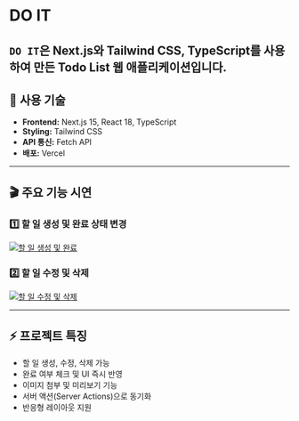 # DO IT

`DO IT`은 Next.js와 Tailwind CSS, TypeScript를 사용하여 만든 Todo List 웹 애플리케이션입니다.  
---

## 🔧 사용 기술

- **Frontend:** Next.js 15, React 18, TypeScript
- **Styling:** Tailwind CSS
- **API 통신:** Fetch API
- **배포:** Vercel

---

## 🎬 주요 기능 시연

### 1️⃣ 할 일 생성 및 완료 상태 변경
[![할 일 생성 및 완료](https://github.com/user-attachments/assets/c776a433-c2c9-4520-9868-d29750c20ccb)](https://github.com/user-attachments/assets/c776a433-c2c9-4520-9868-d29750c20ccb)

### 2️⃣ 할 일 수정 및 삭제
[![할 일 수정 및 삭제](https://github.com/user-attachments/assets/d16fc5ab-09c2-4690-9868-14ea7de9dec8)](https://github.com/user-attachments/assets/d16fc5ab-09c2-4690-9868-14ea7de9dec8)

---

## ⚡ 프로젝트 특징

- 할 일 생성, 수정, 삭제 가능
- 완료 여부 체크 및 UI 즉시 반영
- 이미지 첨부 및 미리보기 기능
- 서버 액션(Server Actions)으로 동기화
- 반응형 레이아웃 지원
